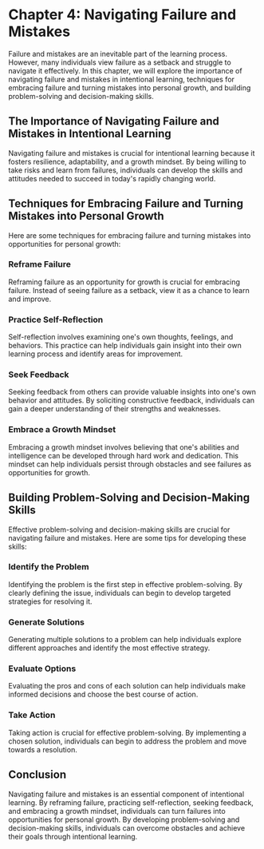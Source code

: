 Chapter 4: Navigating Failure and Mistakes
==========================================

Failure and mistakes are an inevitable part of the learning process. However, many individuals view failure as a setback and struggle to navigate it effectively. In this chapter, we will explore the importance of navigating failure and mistakes in intentional learning, techniques for embracing failure and turning mistakes into personal growth, and building problem-solving and decision-making skills.

The Importance of Navigating Failure and Mistakes in Intentional Learning
-------------------------------------------------------------------------

Navigating failure and mistakes is crucial for intentional learning because it fosters resilience, adaptability, and a growth mindset. By being willing to take risks and learn from failures, individuals can develop the skills and attitudes needed to succeed in today's rapidly changing world.

Techniques for Embracing Failure and Turning Mistakes into Personal Growth
--------------------------------------------------------------------------

Here are some techniques for embracing failure and turning mistakes into opportunities for personal growth:

### Reframe Failure

Reframing failure as an opportunity for growth is crucial for embracing failure. Instead of seeing failure as a setback, view it as a chance to learn and improve.

### Practice Self-Reflection

Self-reflection involves examining one's own thoughts, feelings, and behaviors. This practice can help individuals gain insight into their own learning process and identify areas for improvement.

### Seek Feedback

Seeking feedback from others can provide valuable insights into one's own behavior and attitudes. By soliciting constructive feedback, individuals can gain a deeper understanding of their strengths and weaknesses.

### Embrace a Growth Mindset

Embracing a growth mindset involves believing that one's abilities and intelligence can be developed through hard work and dedication. This mindset can help individuals persist through obstacles and see failures as opportunities for growth.

Building Problem-Solving and Decision-Making Skills
---------------------------------------------------

Effective problem-solving and decision-making skills are crucial for navigating failure and mistakes. Here are some tips for developing these skills:

### Identify the Problem

Identifying the problem is the first step in effective problem-solving. By clearly defining the issue, individuals can begin to develop targeted strategies for resolving it.

### Generate Solutions

Generating multiple solutions to a problem can help individuals explore different approaches and identify the most effective strategy.

### Evaluate Options

Evaluating the pros and cons of each solution can help individuals make informed decisions and choose the best course of action.

### Take Action

Taking action is crucial for effective problem-solving. By implementing a chosen solution, individuals can begin to address the problem and move towards a resolution.

Conclusion
----------

Navigating failure and mistakes is an essential component of intentional learning. By reframing failure, practicing self-reflection, seeking feedback, and embracing a growth mindset, individuals can turn failures into opportunities for personal growth. By developing problem-solving and decision-making skills, individuals can overcome obstacles and achieve their goals through intentional learning.
